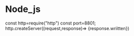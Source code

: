 # Node_js
const http=require("http")
const port=8801;
http.createServer((request,response)=>
{response.wriitten})
